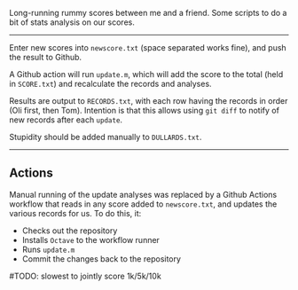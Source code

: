 Long-running rummy scores between me and a friend.  Some scripts to do a bit of stats analysis on our scores.

---

Enter new scores into ```newscore.txt``` (space separated works fine), and push the result to Github. 

A Github action will run ```update.m```, which will add the score to the total (held in ```SCORE.txt```) and recalculate the records and analyses.

Results are output to ```RECORDS.txt```, with each row having the records in order (Oli first, then Tom). Intention is that this allows using ```git diff``` to notify of new records after each ```update```.

Stupidity should be added manually to ```DULLARDS.txt```.

---

## Actions

Manual running of the update analyses was replaced by a Github Actions workflow that reads in any score added to ```newscore.txt```, and updates the various records for us. To do this, it:

* Checks out the repository
* Installs ```Octave``` to the workflow runner
* Runs ```update.m```
* Commit the changes back to the repository

#TODO: slowest to jointly score 1k/5k/10k

